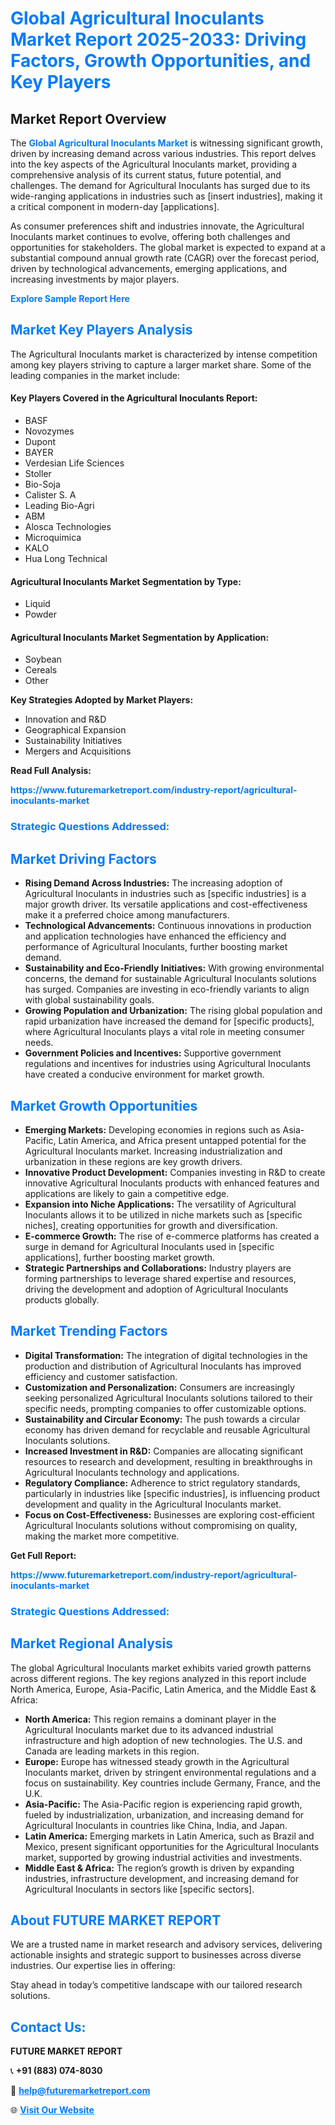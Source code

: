 <h1 style="color: #007BFF;">Global Agricultural Inoculants Market Report 2025-2033: Driving Factors, Growth Opportunities, and Key Players</h1>

<section id="overview">
<h2>Market Report Overview</h2>
<p>The <a href="https://www.futuremarketreport.com/industry-report/agricultural-inoculants-market" style="color: #007BFF; text-decoration: none;"><strong>Global Agricultural Inoculants Market</strong></a> is witnessing significant growth, driven by increasing demand across various industries. This report delves into the key aspects of the Agricultural Inoculants market, providing a comprehensive analysis of its current status, future potential, and challenges. The demand for Agricultural Inoculants has surged due to its wide-ranging applications in industries such as [insert industries], making it a critical component in modern-day [applications].</p>
<p>As consumer preferences shift and industries innovate, the Agricultural Inoculants market continues to evolve, offering both challenges and opportunities for stakeholders. The global market is expected to expand at a substantial compound annual growth rate (CAGR) over the forecast period, driven by technological advancements, emerging applications, and increasing investments by major players.</p>
</section>

<section id="overview">
<p><a href="https://www.futuremarketreport.com/request-sample/reportId=30817" style="color: #007BFF; text-decoration: none;"><strong>Explore Sample Report Here</strong></a></p>
</section>

<section id="key-players">
<h2 style="color: #007BFF;">Market Key Players Analysis</h2>
<p>The Agricultural Inoculants market is characterized by intense competition among key players striving to capture a larger market share. Some of the leading companies in the market include:</p>
<h4>Key Players Covered in the Agricultural Inoculants Report:</h4>
<ul><li>BASF</li><li>Novozymes</li><li>Dupont</li><li>BAYER</li><li>Verdesian Life Sciences</li><li>Stoller</li><li>Bio-Soja</li><li>Calister S. A</li><li>Leading Bio-Agri</li><li>ABM</li><li>Alosca Technologies</li><li>Microquimica</li><li>KALO</li><li>Hua Long Technical</li></ul>
<h4>Agricultural Inoculants Market Segmentation by Type:</h4>
<ul><li>Liquid</li><li>Powder</li></ul>

<h4>Agricultural Inoculants Market Segmentation by Application:</h4>
<ul><li>Soybean</li><li>Cereals</li><li>Other</li></ul>
<p><strong>Key Strategies Adopted by Market Players:</strong></p>
<ul>
<li>Innovation and R&D</li>
<li>Geographical Expansion</li>
<li>Sustainability Initiatives</li>
<li>Mergers and Acquisitions</li>
</ul>
</section>

<section>
<p><strong>Read Full Analysis: </strong></p><a href="https://www.futuremarketreport.com/industry-report/agricultural-inoculants-market" style="color: #007BFF; text-decoration: none;"><strong>https://www.futuremarketreport.com/industry-report/agricultural-inoculants-market</strong></a>
<h3 style="color: #007BFF;">Strategic Questions Addressed:</h3>
</section>

<section id="driving-factors">
<h2 style="color: #007BFF;">Market Driving Factors</h2>
<ul>
<li><strong>Rising Demand Across Industries:</strong> The increasing adoption of Agricultural Inoculants in industries such as [specific industries] is a major growth driver. Its versatile applications and cost-effectiveness make it a preferred choice among manufacturers.</li>
<li><strong>Technological Advancements:</strong> Continuous innovations in production and application technologies have enhanced the efficiency and performance of Agricultural Inoculants, further boosting market demand.</li>
<li><strong>Sustainability and Eco-Friendly Initiatives:</strong> With growing environmental concerns, the demand for sustainable Agricultural Inoculants solutions has surged. Companies are investing in eco-friendly variants to align with global sustainability goals.</li>
<li><strong>Growing Population and Urbanization:</strong> The rising global population and rapid urbanization have increased the demand for [specific products], where Agricultural Inoculants plays a vital role in meeting consumer needs.</li>
<li><strong>Government Policies and Incentives:</strong> Supportive government regulations and incentives for industries using Agricultural Inoculants have created a conducive environment for market growth.</li>
</ul>
</section>

<section id="growth-opportunities">
<h2 style="color: #007BFF;">Market Growth Opportunities</h2>
<ul>
<li><strong>Emerging Markets:</strong> Developing economies in regions such as Asia-Pacific, Latin America, and Africa present untapped potential for the Agricultural Inoculants market. Increasing industrialization and urbanization in these regions are key growth drivers.</li>
<li><strong>Innovative Product Development:</strong> Companies investing in R&D to create innovative Agricultural Inoculants products with enhanced features and applications are likely to gain a competitive edge.</li>
<li><strong>Expansion into Niche Applications:</strong> The versatility of Agricultural Inoculants allows it to be utilized in niche markets such as [specific niches], creating opportunities for growth and diversification.</li>
<li><strong>E-commerce Growth:</strong> The rise of e-commerce platforms has created a surge in demand for Agricultural Inoculants used in [specific applications], further boosting market growth.</li>
<li><strong>Strategic Partnerships and Collaborations:</strong> Industry players are forming partnerships to leverage shared expertise and resources, driving the development and adoption of Agricultural Inoculants products globally.</li>
</ul>
</section>

<section id="trending-factors">
<h2 style="color: #007BFF;">Market Trending Factors</h2>
<ul>
<li><strong>Digital Transformation:</strong> The integration of digital technologies in the production and distribution of Agricultural Inoculants has improved efficiency and customer satisfaction.</li>
<li><strong>Customization and Personalization:</strong> Consumers are increasingly seeking personalized Agricultural Inoculants solutions tailored to their specific needs, prompting companies to offer customizable options.</li>
<li><strong>Sustainability and Circular Economy:</strong> The push towards a circular economy has driven demand for recyclable and reusable Agricultural Inoculants solutions.</li>
<li><strong>Increased Investment in R&D:</strong> Companies are allocating significant resources to research and development, resulting in breakthroughs in Agricultural Inoculants technology and applications.</li>
<li><strong>Regulatory Compliance:</strong> Adherence to strict regulatory standards, particularly in industries like [specific industries], is influencing product development and quality in the Agricultural Inoculants market.</li>
<li><strong>Focus on Cost-Effectiveness:</strong> Businesses are exploring cost-efficient Agricultural Inoculants solutions without compromising on quality, making the market more competitive.</li>
</ul>
</section>

<section>
<p><strong>Get Full Report: </strong></p><a href="https://www.futuremarketreport.com/industry-report/agricultural-inoculants-market" style="color: #007BFF; text-decoration: none;"><strong>https://www.futuremarketreport.com/industry-report/agricultural-inoculants-market</strong></a>
<h3 style="color: #007BFF;">Strategic Questions Addressed:</h3>
</section>


<section id="regional-analysis">
<h2 style="color: #007BFF;">Market Regional Analysis</h2>
<p>The global Agricultural Inoculants market exhibits varied growth patterns across different regions. The key regions analyzed in this report include North America, Europe, Asia-Pacific, Latin America, and the Middle East & Africa:</p>
<ul>
<li><strong>North America:</strong> This region remains a dominant player in the Agricultural Inoculants market due to its advanced industrial infrastructure and high adoption of new technologies. The U.S. and Canada are leading markets in this region.</li>
<li><strong>Europe:</strong> Europe has witnessed steady growth in the Agricultural Inoculants market, driven by stringent environmental regulations and a focus on sustainability. Key countries include Germany, France, and the U.K.</li>
<li><strong>Asia-Pacific:</strong> The Asia-Pacific region is experiencing rapid growth, fueled by industrialization, urbanization, and increasing demand for Agricultural Inoculants in countries like China, India, and Japan.</li>
<li><strong>Latin America:</strong> Emerging markets in Latin America, such as Brazil and Mexico, present significant opportunities for the Agricultural Inoculants market, supported by growing industrial activities and investments.</li>
<li><strong>Middle East & Africa:</strong> The region’s growth is driven by expanding industries, infrastructure development, and increasing demand for Agricultural Inoculants in sectors like [specific sectors].</li>
</ul>
</section>

<footer>
<h2 style="color: #007BFF;">About FUTURE MARKET REPORT</h2>
<p>We are a trusted name in market research and advisory services, delivering actionable insights and strategic support to businesses across diverse industries. Our expertise lies in offering:</p>

<p>Stay ahead in today’s competitive landscape with our tailored research solutions.</p>

<h2 style="color: #007BFF;">Contact Us:</h2>
<p><strong>FUTURE MARKET REPORT</strong></p>
<p>📞 <strong>+91 (883) 074-8030</strong></p>
<p>📧 <strong><a href="mailto:help@futuremarketreport.com" style="color: #007BFF;">help@futuremarketreport.com</a></strong></p>
<p>🌐 <strong><a href="https://www.futuremarketreport.com/" style="color: #007BFF;">Visit Our Website</a></strong></p>
</footer>